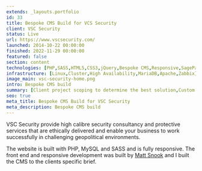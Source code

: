 ```yaml
---
extends: _layouts.portfolio
id: 33
title: Bespoke CMS Build for VCS Security
client: VSC Security
status: Live
url: https://www.vscsecurity.com/
launched: 2014-10-22 00:00:00
finished: 2022-11-29 00:00:00
featured: false
section: content
technologies: [PHP,SASS,HTML5,CSS3,jQuery,Bespoke CMS,Responsive,SagePay]
infrastructure: [Linux,Cluster,High Availability,MariaDB,Apache,Zabbix]
image_main: vsc-security-home.png
intro: Bespoke CMS build
summary: [Client project scoping to determine the best solution,Custom CMS build,Testing]
seo: true
meta_title: Bespoke CMS Build for VSC Security
meta_description: Bespoke CMS build
---
```


VSC Security provide high calibre security consultancy and protective services that are ethically delivered and enable your business to work successfully in challenging geopolitical environments.

The website is built with PHP, MySQL and SASS and is fully responsive. The front end and responsive development was built by <a href="https://snook.studio/" target="_blank" rel="external">Matt Snook</a> and I built the CMS to the clients specific brief.
